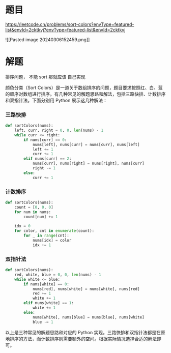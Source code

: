 # 题目

https://leetcode.cn/problems/sort-colors?envType=featured-list&envId=2cktkvj?envType=featured-list&envId=2cktkvj

![[Pasted image 20240306152459.png]]

# 解题

排序问题， 
不能 sort 那就应该 自己实现


 颜色分类（Sort Colors）是一道关于数组排序的问题，题目要求按照红、白、蓝的顺序对数组进行排序。有几种常见的解题思路和解法，包括三路快排、计数排序和双指针法。下面分别用 Python 展示这几种解法：

### 三路快排

```python
def sortColors(nums):
    left, curr, right = 0, 0, len(nums) - 1
    while curr <= right:
        if nums[curr] == 0:
            nums[left], nums[curr] = nums[curr], nums[left]
            left += 1
            curr += 1
        elif nums[curr] == 2:
            nums[curr], nums[right] = nums[right], nums[curr]
            right -= 1
        else:
            curr += 1
```

### 计数排序

```python
def sortColors(nums):
    count = [0, 0, 0]
    for num in nums:
        count[num] += 1
    
    idx = 0
    for color, cnt in enumerate(count):
        for _ in range(cnt):
            nums[idx] = color
            idx += 1
```

### 双指针法

```python
def sortColors(nums):
    red, white, blue = 0, 0, len(nums) - 1
    while white <= blue:
        if nums[white] == 0:
            nums[red], nums[white] = nums[white], nums[red]
            red += 1
            white += 1
        elif nums[white] == 1:
            white += 1
        else:
            nums[white], nums[blue] = nums[blue], nums[white]
            blue -= 1
```

以上是三种常见的解题思路和对应的 Python 实现。三路快排和双指针法都是在原地排序的方法，而计数排序则需要额外的空间。根据实际情况选择合适的解法即可。